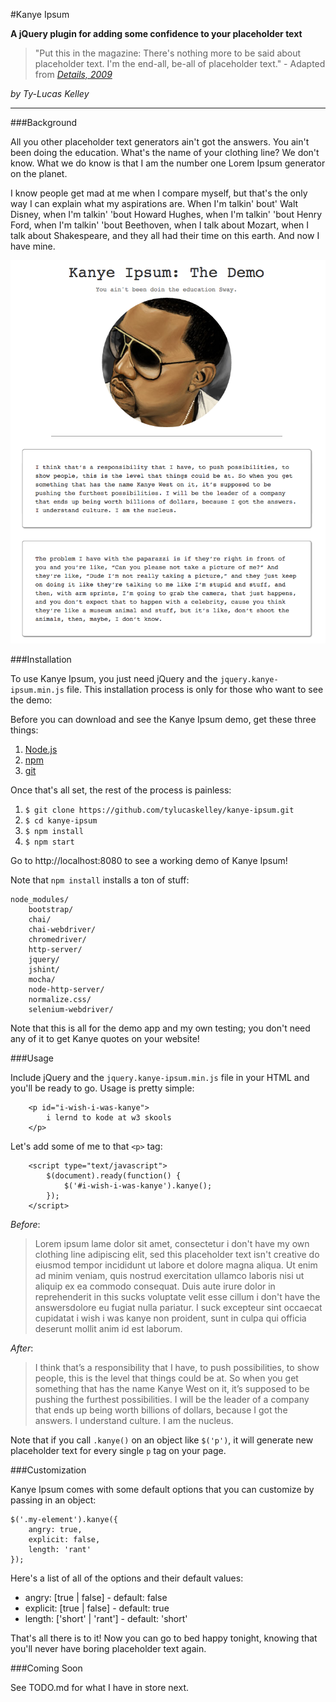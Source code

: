 #Kanye Ipsum

**A jQuery plugin for adding some confidence to your placeholder text**

> "Put this in the magazine: There's nothing more to be said about placeholder text. I'm the end-all, be-all of placeholder text." - Adapted from *[Details, 2009](http://www.details.com/culture-trends/cover-stars/200902/hip-hop-artist-kanye-west-talks-fashion-and-music)*

*by Ty-Lucas Kelley*

---

###Background

All you other placeholder text generators ain't got the answers. You ain't been doing the education. What's the name of your clothing line? We don't know. What we do know is that I am the number one Lorem Ipsum generator on the planet.

I know people get mad at me when I compare myself, but that's the only way I can explain what my aspirations are. When I'm talkin' bout' Walt Disney, when I'm talkin' 'bout Howard Hughes, when I'm talkin' 'bout Henry Ford, when I'm talkin' 'bout Beethoven, when I talk about Mozart, when I talk about Shakespeare, and they all had their time on this earth. And now I have mine.

![screenshot](img/kanye-ipsum.png)

###Installation

To use Kanye Ipsum, you just need jQuery and the `jquery.kanye-ipsum.min.js` file. This installation process is only for those who want to see the demo:

Before you can download and see the Kanye Ipsum demo, get these three things:

1. [Node.js](http://nodejs.org/)
2. [npm](http://npmjs.org)
3. [git](http://git-scm.com/)

Once that's all set, the rest of the process is painless:

1. `$ git clone https://github.com/tylucaskelley/kanye-ipsum.git`
2. `$ cd kanye-ipsum`
3. `$ npm install`
4. `$ npm start`

Go to http://localhost:8080 to see a working demo of Kanye Ipsum!

Note that `npm install` installs a ton of stuff:

    node_modules/
        bootstrap/
        chai/
        chai-webdriver/
        chromedriver/
        http-server/
        jquery/
        jshint/
        mocha/
        node-http-server/
        normalize.css/
        selenium-webdriver/

Note that this is all for the demo app and my own testing; you don't need any of it to get Kanye quotes on your website!

###Usage

Include jQuery and the `jquery.kanye-ipsum.min.js` file in your HTML and you'll be ready to go. Usage is pretty simple:

        <p id="i-wish-i-was-kanye">
            i lernd to kode at w3 skools
        </p>
        
Let's add some of me to that `<p>` tag:

        <script type="text/javascript">
            $(document).ready(function() {
                $('#i-wish-i-was-kanye').kanye();
            });
        </script>

*Before*:

> Lorem ipsum lame dolor sit amet, consectetur i don't have my own clothing line adipiscing elit, sed this placeholder text isn't creative do eiusmod tempor incididunt ut labore et dolore magna aliqua. Ut enim ad minim veniam, quis nostrud exercitation ullamco laboris nisi ut aliquip ex ea commodo consequat. Duis aute irure dolor in reprehenderit in this sucks voluptate velit esse cillum i don't have the answersdolore eu fugiat nulla pariatur. I suck excepteur sint occaecat cupidatat i wish i was kanye non proident, sunt in culpa qui officia deserunt mollit anim id est laborum.

*After*:

> I think that’s a responsibility that I have, to push possibilities, to show people, this is the level that things could be at. So when you get something that has the name Kanye West on it, it’s supposed to be pushing the furthest possibilities. I will be the leader of a company that ends up being worth billions of dollars, because I got the answers. I understand culture. I am the nucleus.

Note that if you call `.kanye()` on an object like `$('p')`, it will generate new placeholder text for every single `p` tag on your page.

###Customization

Kanye Ipsum comes with some default options that you can customize by passing in an object:

    $('.my-element').kanye({
        angry: true,
        explicit: false,
        length: 'rant'
    });
    
Here's a list of all of the options and their default values:

* angry: [true | false] - default: false
* explicit: [true | false] - default: true
* length: ['short' | 'rant'] - default: 'short'

That's all there is to it! Now you can go to bed happy tonight, knowing that you'll never have boring placeholder text again.

###Coming Soon

See TODO.md for what I have in store next.